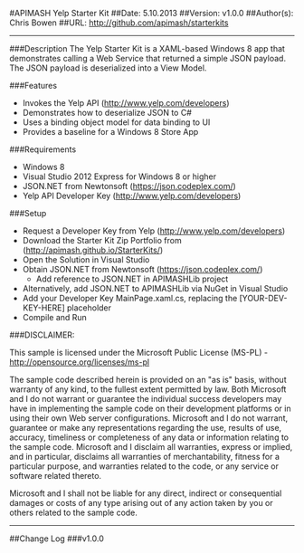 #APIMASH Yelp Starter Kit
##Date: 5.10.2013
##Version: v1.0.0
##Author(s): Chris Bowen
##URL: http://github.com/apimash/starterkits

----------
###Description
The Yelp Starter Kit is a XAML-based Windows 8 app that demonstrates calling a Web Service that returned a simple JSON payload. The JSON payload is deserialized into a View Model.


###Features
 - Invokes the Yelp API (http://www.yelp.com/developers)
 - Demonstrates how to deserialize JSON to C#
 - Uses a binding object model for data binding to UI
 - Provides a baseline for a Windows 8 Store App

###Requirements

 - Windows 8
 - Visual Studio 2012 Express for Windows 8 or higher
 - JSON.NET from Newtonsoft (https://json.codeplex.com/)
 - Yelp API Developer Key (http://www.yelp.com/developers)

###Setup

 - Request a Developer Key from Yelp (http://www.yelp.com/developers)
 - Download the Starter Kit Zip Portfolio from (http://apimash.github.io/StarterKits/)
 - Open the Solution in Visual Studio
 - Obtain JSON.NET from Newtonsoft (https://json.codeplex.com/)
    - Add reference to JSON.NET in APIMASHLib project
 - Alternatively, add JSON.NET to APIMASHLib via NuGet in Visual Studio
 - Add your Developer Key MainPage.xaml.cs, replacing the [YOUR-DEV-KEY-HERE] placeholder
 - Compile and Run

###DISCLAIMER: 

This sample is licensed under the Microsoft Public License (MS-PL) - http://opensource.org/licenses/ms-pl

The sample code described herein is provided on an "as is" basis, without warranty of any kind, to the fullest extent permitted by law. Both Microsoft and I do not warrant or guarantee the individual success developers may have in implementing the sample code on their development platforms or in using their own Web server configurations. 
Microsoft and I do not warrant, guarantee or make any representations regarding the use, results of use, accuracy, timeliness or completeness of any data or information relating to the sample code. Microsoft and I disclaim all warranties, express or implied, and in particular, disclaims all warranties of merchantability, fitness for a particular purpose, and warranties related to the code, or any service or software related thereto. 

Microsoft and I shall not be liable for any direct, indirect or consequential damages or costs of any type arising out of any action taken by you or others related to the sample code.

----------

##Change Log
###v1.0.0
